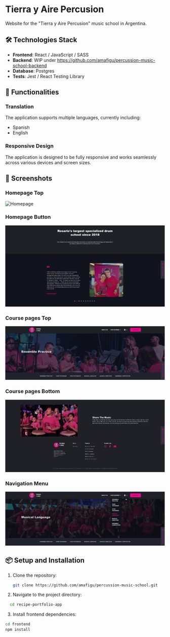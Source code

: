 # Tierra y Aire Percusion

Website for the "Tierra y Aire Percusion" music school in Argentina.

## 🛠️ Technologies Stack

- **Frontend**: React / JavaScript / SASS
- **Backend**: WIP under https://github.com/amafigu/percussion-music-school-backend
- **Database**: Postgres
- **Tests**: Jest / React Testing Library

## 🌟 Functionalities

### Translation

The application supports multiple languages, currently including:

- Spanish
- English

### Responsive Design

The application is designed to be fully responsive and works seamlessly across various devices and screen sizes.

## 📸 Screenshots

### Homepage Top

![Homepage](frontend/public/assets/readmeHomepageTop.png)

### Homepage Button

![Homepage](frontend/public/assets/readmeHomepageBottom.png)

### Course pages Top

![Course pages](frontend/public/assets/readmeCoursePageTop.png)

### Course pages Bottom

![Course pages](frontend/public/assets/readmeCoursePageBottom.png)

### Navigation Menu

![Navigation Menu](frontend/public/assets/readmeOptions.png)

## 📦 Setup and Installation

1. Clone the repository:
   ```sh
   git clone https://github.com/amafigu/percussion-music-school.git
   ```
2. Navigate to the project directory:

```sh
  cd recipe-portfolio-app
```

3. Install frontend dependencies:

```sh
cd frontend
npm install
```
